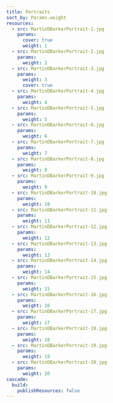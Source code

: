 ```yaml
---
title: Portraits
sort_by: Params.weight
resources:
  - src: MartinDBarkerPortrait-1.jpg
    params:
      cover: true
      weight: 1
  - src: MartinDBarkerPortrait-2.jpg
    params:
      weight: 2
  - src: MartinDBarkerPortrait-3.jpg
    params:
      weight: 3
      cover: true
  - src: MartinDBarkerPortrait-4.jpg
    params:
      weight: 4
  - src: MartinDBarkerPortrait-5.jpg
    params:
      weight: 5
  - src: MartinDBarkerPortrait-6.jpg
    params:
      weight: 6
  - src: MartinDBarkerPortrait-7.jpg
    params:
      weight: 7
  - src: MartinDBarkerPortrait-8.jpg
    params:
      weight: 8
  - src: MartinDBarkerPortrait-9.jpg
    params:
      weight: 9
  - src: MartinDBarkerPortrait-10.jpg
    params:
      weight: 10
  - src: MartinDBarkerPortrait-11.jpg
    params:
      weight: 11
  - src: MartinDBarkerPortrait-12.jpg
    params:
      weight: 12
  - src: MartinDBarkerPortrait-13.jpg
    params:
      weight: 13
  - src: MartinDBarkerPortrait-14.jpg
    params:
      weight: 14
  - src: MartinDBarkerPortrait-15.jpg
    params:
      weight: 15
  - src: MartinDBarkerPortrait-16.jpg
    params:
      weight: 16
  - src: MartinDBarkerPortrait-17.jpg
    params:
      weight: 17
  - src: MartinDBarkerPortrait-18.jpg
    params:
      weight: 18
  - src: MartinDBarkerPortrait-19.jpg
    params:
      weight: 19
  - src: MartinDBarkerPortrait-20.jpg
    params:
      weight: 20
cascade:
  build:
    publishResources: false
---
```



